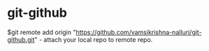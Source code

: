 # git-github


$git remote add origin "https://github.com/vamsikrishna-nalluri/git-github.git" - attach your local repo to remote repo.
